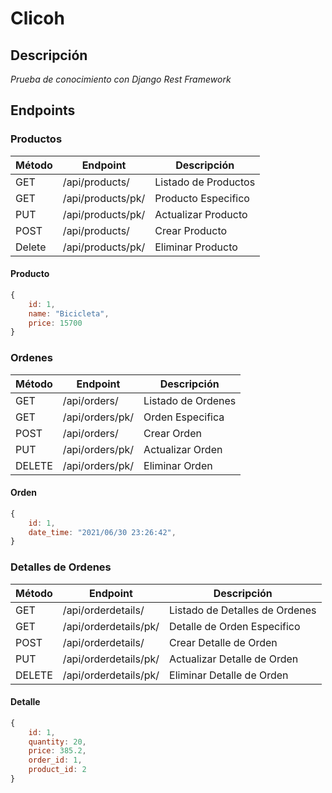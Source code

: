 # Clicoh

## Descripción
*Prueba de conocimiento con Django Rest Framework*

## Endpoints

### Productos
| Método | Endpoint | Descripción |
| ------ | ------ | ------ |
| GET | /api/products/ | Listado de Productos |
| GET | /api/products/pk/ | Producto Especifico |
| PUT | /api/products/pk/ | Actualizar Producto |
| POST | /api/products/ | Crear Producto |
| Delete | /api/products/pk/ | Eliminar Producto |

#### Producto

```javascript
{
    id: 1,
    name: "Bicicleta",
    price: 15700
}
```

### Ordenes
| Método | Endpoint | Descripción |
| ------ | ------ | ------ |
| GET | /api/orders/ | Listado de Ordenes |
| GET | /api/orders/pk/ | Orden Especifica |
| POST | /api/orders/ | Crear Orden |
| PUT | /api/orders/pk/ | Actualizar Orden |
| DELETE | /api/orders/pk/ | Eliminar Orden |

#### Orden

```javascript
{
    id: 1,
    date_time: "2021/06/30 23:26:42",
}
```

### Detalles de Ordenes
| Método | Endpoint | Descripción |
| ------ | ------ | ------ |
| GET | /api/orderdetails/ | Listado de Detalles de Ordenes |
| GET | /api/orderdetails/pk/ | Detalle de Orden Especifico |
| POST | /api/orderdetails/ | Crear Detalle de Orden |
| PUT | /api/orderdetails/pk/ | Actualizar Detalle de Orden |
| DELETE | /api/orderdetails/pk/ | Eliminar Detalle de Orden |

#### Detalle

```javascript
{
    id: 1,
    quantity: 20,
    price: 385.2,
    order_id: 1,
    product_id: 2
}
```
